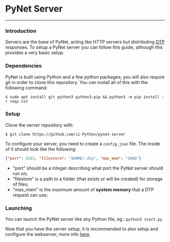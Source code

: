 # PyNet Server
---

### Introduction
Servers are the base of PyNet, acting like HTTP servers but distributing [DTP](https://github.com/ii-Python/protodtp) responses.
To setup a PyNet server you can follow this guide, although this provides a very basic setup.

### Dependencies
PyNet is built using Python and a few python packages; you will also require git in order to clone this repository. You can install all of this with the following command:

`$ sudo apt install git python3 python3-pip && python3 -m pip install -r reqs.txt`

### Setup
Clone the server repository with:

`$ git clone https://github.com/ii-Python/pynet-server`


To configure your server, you need to create a `config.json` file.
The inside of it should look like the following:
```json
{"port": 8282, "filestore": "$HOME/.dtp", "max_mem": "20mb"}
```

- "port" should be a integer describing what port the PyNet server should run on;
- "filestore" is a path to a folder (that exists or will be created) for storage of files;
- "max_mem" is the maximum amount of **system memory** that a DTP request can use;

### Launching
You can launch the PyNet server like any Python file, eg.:
`python3 start.py`

Now that you have the server setup, it is recommended to also setup and configure
the webserver, more info [here](https://github.com/ii-Python/pynet-ws).
